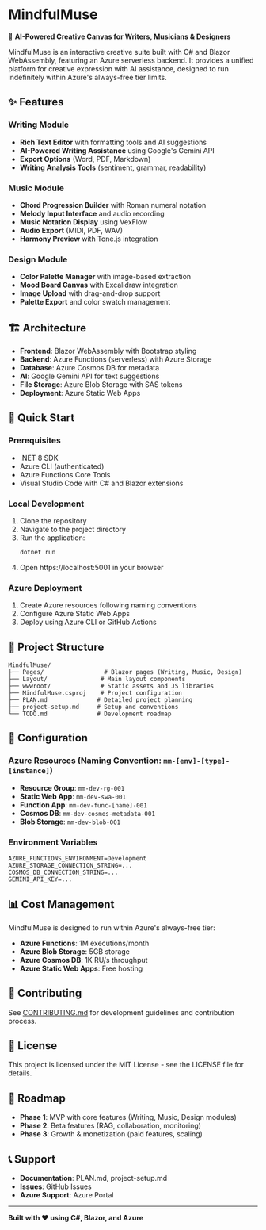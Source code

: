 # MindfulMuse

🧠 **AI-Powered Creative Canvas for Writers, Musicians & Designers**

MindfulMuse is an interactive creative suite built with C# and Blazor WebAssembly, featuring an Azure serverless backend. It provides a unified platform for creative expression with AI assistance, designed to run indefinitely within Azure's always-free tier limits.

## ✨ Features

### Writing Module
- **Rich Text Editor** with formatting tools and AI suggestions
- **AI-Powered Writing Assistance** using Google's Gemini API
- **Export Options** (Word, PDF, Markdown)
- **Writing Analysis Tools** (sentiment, grammar, readability)

### Music Module
- **Chord Progression Builder** with Roman numeral notation
- **Melody Input Interface** and audio recording
- **Music Notation Display** using VexFlow
- **Audio Export** (MIDI, PDF, WAV)
- **Harmony Preview** with Tone.js integration

### Design Module
- **Color Palette Manager** with image-based extraction
- **Mood Board Canvas** with Excalidraw integration
- **Image Upload** with drag-and-drop support
- **Palette Export** and color swatch management

## 🏗️ Architecture

- **Frontend**: Blazor WebAssembly with Bootstrap styling
- **Backend**: Azure Functions (serverless) with Azure Storage
- **Database**: Azure Cosmos DB for metadata
- **AI**: Google Gemini API for text suggestions
- **File Storage**: Azure Blob Storage with SAS tokens
- **Deployment**: Azure Static Web Apps

## 🚀 Quick Start

### Prerequisites
- .NET 8 SDK
- Azure CLI (authenticated)
- Azure Functions Core Tools
- Visual Studio Code with C# and Blazor extensions

### Local Development
1. Clone the repository
2. Navigate to the project directory
3. Run the application:
   ```bash
   dotnet run
   ```
4. Open https://localhost:5001 in your browser

### Azure Deployment
1. Create Azure resources following naming conventions
2. Configure Azure Static Web Apps
3. Deploy using Azure CLI or GitHub Actions

## 📁 Project Structure

```
MindfulMuse/
├── Pages/                 # Blazor pages (Writing, Music, Design)
├── Layout/               # Main layout components
├── wwwroot/              # Static assets and JS libraries
├── MindfulMuse.csproj    # Project configuration
├── PLAN.md              # Detailed project planning
├── project-setup.md     # Setup and conventions
└── TODO.md              # Development roadmap
```

## 🔧 Configuration

### Azure Resources (Naming Convention: `mm-[env]-[type]-[instance]`)

- **Resource Group**: `mm-dev-rg-001`
- **Static Web App**: `mm-dev-swa-001`
- **Function App**: `mm-dev-func-[name]-001`
- **Cosmos DB**: `mm-dev-cosmos-metadata-001`
- **Blob Storage**: `mm-dev-blob-001`

### Environment Variables
```
AZURE_FUNCTIONS_ENVIRONMENT=Development
AZURE_STORAGE_CONNECTION_STRING=...
COSMOS_DB_CONNECTION_STRING=...
GEMINI_API_KEY=...
```

## 📊 Cost Management

MindfulMuse is designed to run within Azure's always-free tier:
- **Azure Functions**: 1M executions/month
- **Azure Blob Storage**: 5GB storage
- **Azure Cosmos DB**: 1K RU/s throughput
- **Azure Static Web Apps**: Free hosting

## 🤝 Contributing

See [CONTRIBUTING.md](CONTRIBUTING.md) for development guidelines and contribution process.

## 📄 License

This project is licensed under the MIT License - see the LICENSE file for details.

## 🎯 Roadmap

- **Phase 1**: MVP with core features (Writing, Music, Design modules)
- **Phase 2**: Beta features (RAG, collaboration, monitoring)
- **Phase 3**: Growth & monetization (paid features, scaling)

## 📞 Support

- **Documentation**: PLAN.md, project-setup.md
- **Issues**: GitHub Issues
- **Azure Support**: Azure Portal

---

**Built with ❤️ using C#, Blazor, and Azure**
